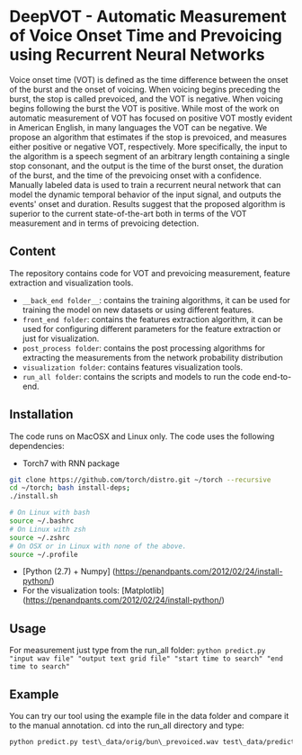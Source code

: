 # DeepVOT - Automatic Measurement of Voice Onset Time and Prevoicing using Recurrent Neural Networks
Voice onset time (VOT) is defined as the time difference between the onset of the burst and the onset of voicing. 
When voicing begins preceding the burst, the stop is called prevoiced, and the VOT is negative. 
When voicing begins following the burst the VOT is positive. 
While most of the work on automatic measurement of VOT has focused on positive VOT mostly evident in American English, in many languages the VOT can be negative. 
We propose an algorithm that estimates if the stop is prevoiced, and measures either positive or negative VOT, respectively.  More specifically, the input to the algorithm is a speech segment of an arbitrary length containing a single stop consonant, and the output is the time of the burst onset, the duration of the burst, and the time of the prevoicing onset with a confidence. Manually labeled data is used to train a recurrent neural network that can model the dynamic temporal behavior of the input signal, and outputs the events' onset and duration. Results suggest that the proposed algorithm is superior to the current state-of-the-art both in terms of the VOT measurement and in terms of prevoicing detection.

## Content
The repository contains code for VOT and prevoicing measurement, feature extraction and visualization tools.
 - `__back_end folder__`: contains the training algorithms, it can be used for training the model on new datasets or using different features.
 - `front_end folder`: contains the features extraction algorithm, it can be used for configuring different parameters for the feature extraction or just for visualization.
 - `post_process folder`: contains the post processing algorithms for extracting the measurements from the network probability distribution
 - `visualization folder`: contains features visualization tools.
 - `run_all folder`: contains the scripts and models to run the code end-to-end.

## Installation
The code runs on MacOSX and Linux only.
The code uses the following dependencies:
 - Torch7 with RNN package
```bash
git clone https://github.com/torch/distro.git ~/torch --recursive
cd ~/torch; bash install-deps;
./install.sh 

# On Linux with bash
source ~/.bashrc
# On Linux with zsh
source ~/.zshrc
# On OSX or in Linux with none of the above.
source ~/.profile
```
 - [Python (2.7) + Numpy] (https://penandpants.com/2012/02/24/install-python/)
 - For the visualization tools: [Matplotlib] (https://penandpants.com/2012/02/24/install-python/)
 
## Usage
For measurement just type from the run\_all folder: 
`python predict.py "input wav file" "output text grid file" "start time to search" "end time to search"`

## Example
You can try our tool using the example file in the data folder and compare it to the manual annotation.
cd into the run\_all directory and type:
```bash
python predict.py test\_data/orig/bun\_prevoiced.wav test\_data/prediction/bun\_prevoiced.TextGrid 0.05 0.215
```
